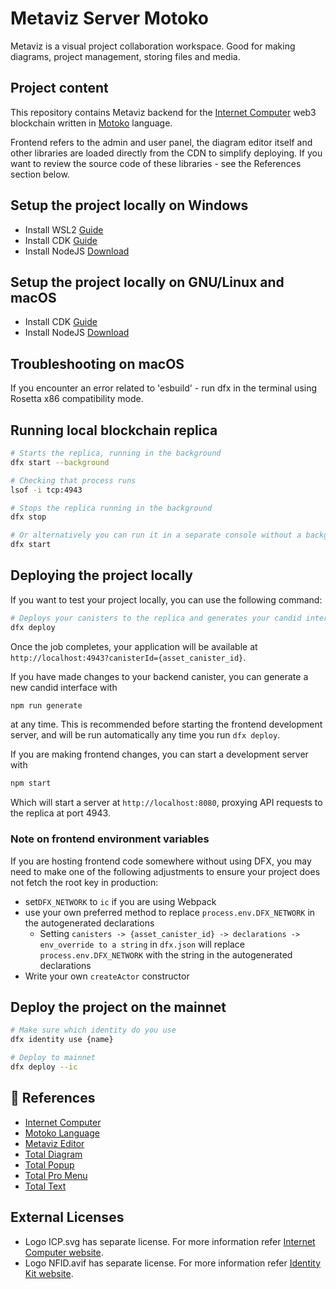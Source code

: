 # Metaviz Server Motoko

Metaviz is a visual project collaboration workspace. Good for making diagrams, project management, storing files and media.

## Project content

This repository contains Metaviz backend for the [Internet Computer](https://internetcomputer.org/) web3 blockchain written in [Motoko](https://github.com/dfinity/motoko) language.

Frontend refers to the admin and user panel, the diagram editor itself and other libraries are loaded directly from the CDN to simplify deploying. If you want to review the source code of these libraries - see the References section below.

## Setup the project locally on Windows

- Install WSL2 [Guide](https://learn.microsoft.com/en-us/windows/wsl/install)
- Install CDK [Guide](https://internetcomputer.org/docs/current/developer-docs/getting-started/install/)
- Install NodeJS [Download](https://nodejs.org/en/download/)

## Setup the project locally on GNU/Linux and macOS

- Install CDK [Guide](https://internetcomputer.org/docs/current/developer-docs/getting-started/install/)
- Install NodeJS [Download](https://nodejs.org/en/download/)

## Troubleshooting on macOS

If you encounter an error related to 'esbuild' - run dfx in the terminal using Rosetta x86 compatibility mode.

## Running local blockchain replica

```bash
# Starts the replica, running in the background
dfx start --background

# Checking that process runs
lsof -i tcp:4943

# Stops the replica running in the background
dfx stop
```

```bash
# Or alternatively you can run it in a separate console without a background process
dfx start
```

## Deploying the project locally

If you want to test your project locally, you can use the following command:

```bash
# Deploys your canisters to the replica and generates your candid interface
dfx deploy
```

Once the job completes, your application will be available at `http://localhost:4943?canisterId={asset_canister_id}`.

If you have made changes to your backend canister, you can generate a new candid interface with

```bash
npm run generate
```

at any time. This is recommended before starting the frontend development server, and will be run automatically any time you run `dfx deploy`.

If you are making frontend changes, you can start a development server with

```bash
npm start
```

Which will start a server at `http://localhost:8080`, proxying API requests to the replica at port 4943.

### Note on frontend environment variables

If you are hosting frontend code somewhere without using DFX, you may need to make one of the following adjustments to ensure your project does not fetch the root key in production:

- set`DFX_NETWORK` to `ic` if you are using Webpack
- use your own preferred method to replace `process.env.DFX_NETWORK` in the autogenerated declarations
  - Setting `canisters -> {asset_canister_id} -> declarations -> env_override to a string` in `dfx.json` will replace `process.env.DFX_NETWORK` with the string in the autogenerated declarations
- Write your own `createActor` constructor

## Deploy the project on the mainnet

```bash
# Make sure which identity do you use
dfx identity use {name}

# Deploy to mainnet
dfx deploy --ic
```

## 🔗 References
- [Internet Computer](https://internetcomputer.org)
- [Motoko Language](https://github.com/dfinity/motoko)
- [Metaviz Editor](https://github.com/dariuszdawidowski/metaviz-editor)
- [Total Diagram](https://github.com/dariuszdawidowski/total-diagram)
- [Total Popup](https://github.com/dariuszdawidowski/total-popup)
- [Total Pro Menu](https://github.com/dariuszdawidowski/total-pro-menu)
- [Total Text](https://github.com/dariuszdawidowski/total-text)

## External Licenses
- Logo ICP.svg has separate license. For more information refer [Internet Computer website](https://internetcomputer.org).
- Logo NFID.avif has separate license. For more information refer [Identity Kit website](https://docs.identitykit.xyz).
